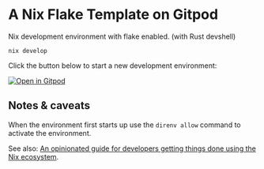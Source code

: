 # A Nix Flake Template on Gitpod 

Nix development environment with flake enabled. (with Rust devshell)

```
nix develop
```

Click the button below to start a new development environment:

[![Open in Gitpod](https://gitpod.io/button/open-in-gitpod.svg)](https://gitpod.io/#https://github.com/3waffel/gitpod-nix)

## Notes & caveats

When the environment first starts up use the `direnv allow` command to activate the environment.

See also: [An opinionated guide for developers getting things done using the Nix ecosystem](https://nix.dev/).
